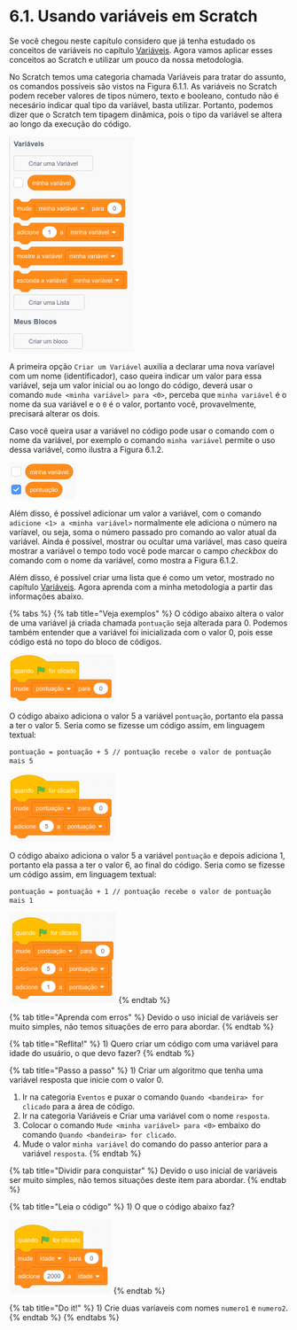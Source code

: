 # 6.1. Usando variáveis em Scratch

Se você chegou neste capítulo considero que já tenha estudado os conceitos de variáveis no capítulo [Variáveis](../conceitos-de-programacao/variaveis.md). Agora vamos aplicar esses conceitos ao Scratch e utilizar um pouco da nossa metodologia.

No Scratch temos uma categoria chamada Variáveis para tratar do assunto, os comandos possíveis são vistos na Figura 6.1.1. As variáveis no Scratch podem receber valores de tipos número, texto e booleano, contudo não é necesário indicar qual tipo da variável, basta utilizar. Portanto, podemos dizer que o Scratch tem tipagem dinâmica, pois o tipo da variável se altera ao longo da execução do código.

![Figura 6.1.1. Blocos de comandos para uso de vari&#xE1;veis em Scratch.](../.gitbook/assets/image%20%2811%29.png)

A primeira opção `Criar um Variável` auxilia a declarar uma nova varíavel com um nome \(identificador\), caso queira indicar um valor para essa variável, seja um valor inicial ou ao longo do código, deverá usar o comando `mude <minha variável> para <0>`, perceba que `minha variável` é o nome da sua variável e o `0` é o valor, portanto você, provavelmente, precisará alterar os dois.

Caso você queira usar a variável no código pode usar o comando com o nome da variável, por exemplo o comando `minha variável` permite o uso dessa variável, como ilustra a Figura 6.1.2.

![Figura 6.1.2. Comandos para usar o valor de uma vari&#xE1;vel no c&#xF3;digo ou exibir na tela \(palco\).](../.gitbook/assets/image%20%289%29.png)

Além disso, é possível adicionar um valor a variável, com o comando `adicione <1> a <minha variável>` normalmente ele adiciona o número na varíavel, ou seja, soma o número passado pro comando ao valor atual da variável. Ainda é possível, mostrar ou ocultar uma variável, mas caso queira mostrar a variável o tempo todo você pode marcar o campo _checkbox_ do comando com o nome da variável, como mostra a Figura 6.1.2.

Além disso, é possível criar uma lista que é como um vetor, mostrado no capítulo [Variáveis](../conceitos-de-programacao/variaveis.md). Agora aprenda com a minha metodologia a partir das informações abaixo.

{% tabs %}
{% tab title="Veja exemplos" %}
O código abaixo altera o valor de uma variável já criada chamada `pontuação` seja alterada para 0. Podemos também entender que a variável foi inicializada com o valor 0, pois esse código está no topo do bloco de códigos.

![](../.gitbook/assets/image%20%285%29.png)

O código abaixo adiciona o valor 5 a variável `pontuação`, portanto ela passa a ter o valor 5. Seria como se fizesse um código assim, em linguagem textual:

```text
pontuação = pontuação + 5 // pontuação recebe o valor de pontuação mais 5
```

![](../.gitbook/assets/image%20%286%29.png)

O código abaixo adiciona o valor 5 a variável `pontuação` e depois adiciona 1, portanto ela passa a ter o valor 6, ao final do código. Seria como se fizesse um código assim, em linguagem textual:

```text
pontuação = pontuação + 1 // pontuação recebe o valor de pontuação mais 1
```

![](../.gitbook/assets/image%20%2816%29.png)
{% endtab %}

{% tab title="Aprenda com erros" %}
Devido o uso inicial de variáveis ser muito simples, não temos situações de erro para abordar.
{% endtab %}

{% tab title="Reflita!" %}
1\) Quero criar um código com uma variável para idade do usuário, o que devo fazer?
{% endtab %}

{% tab title="Passo a passo" %}
1\) Criar um algoritmo que tenha uma variável resposta que inicie com o valor 0.

1. Ir na categoria `Eventos` e puxar o comando `Quando <bandeira> for clicado` para a área de código.
2. Ir na categoria Variáveis e Criar uma variável com o nome `resposta`.
3. Colocar o comando `Mude <minha variável> para <0>` embaixo do comando `Quando <bandeira> for clicado`.
4. Mude o valor `minha variável` do comando do passo anterior para a variável `resposta`.
{% endtab %}

{% tab title="Dividir para conquistar" %}
 Devido o uso inicial de variáveis ser muito simples, não temos situações deste item para abordar.
{% endtab %}

{% tab title="Leia o código" %}
1\) O que o código abaixo faz?

![](../.gitbook/assets/image%20%2835%29.png)
{% endtab %}

{% tab title="Do it!" %}
1\) Crie duas varíaveis com nomes `numero1` e `numero2`.
{% endtab %}
{% endtabs %}







